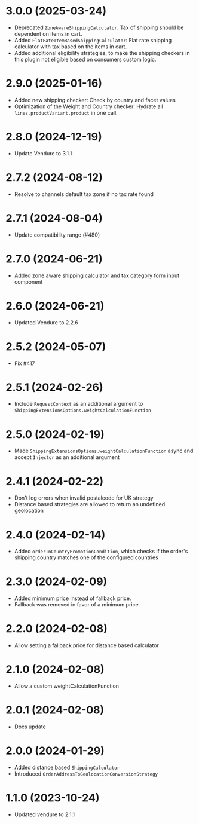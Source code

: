 # 3.0.0 (2025-03-24)

- Deprecated `ZoneAwareShippingCalculator`. Tax of shipping should be dependent on items in cart.
- Added `FlatRateItemBasedShippingCalculator`: Flat rate shipping calculator with tax based on the items in cart.
- Added additional eligibility strategies, to make the shipping checkers in this plugin not eligible based on consumers custom logic.

# 2.9.0 (2025-01-16)

- Added new shipping checker: Check by country and facet values
- Optimization of the Weight and Country checker: Hydrate all `lines.productVariant.product` in one call.

# 2.8.0 (2024-12-19)

- Update Vendure to 3.1.1

# 2.7.2 (2024-08-12)

- Resolve to channels default tax zone if no tax rate found

# 2.7.1 (2024-08-04)

- Update compatibility range (#480)

# 2.7.0 (2024-06-21)

- Added zone aware shipping calculator and tax category form input component

# 2.6.0 (2024-06-21)

- Updated Vendure to 2.2.6

# 2.5.2 (2024-05-07)

- Fix #417

# 2.5.1 (2024-02-26)

- Include `RequestContext` as an additional argument to `ShippingExtensionsOptions.weightCalculationFunction`

# 2.5.0 (2024-02-19)

- Made `ShippingExtensionsOptions.weightCalculationFunction` async and accept `Injector` as an additional argument

# 2.4.1 (2024-02-22)

- Don't log errors when invalid postalcode for UK strategy
- Distance based strategies are allowed to return an undefined geolocation

# 2.4.0 (2024-02-14)

- Added `orderInCountryPromotionCondition`, which checks if the order's shipping country matches one of the configured countries

# 2.3.0 (2024-02-09)

- Added minimum price instead of fallback price.
- Fallback was removed in favor of a minimum price

# 2.2.0 (2024-02-08)

- Allow setting a fallback price for distance based calculator

# 2.1.0 (2024-02-08)

- Allow a custom weightCalculationFunction

# 2.0.1 (2024-02-08)

- Docs update

# 2.0.0 (2024-01-29)

- Added distance based `ShippingCalculator`
- Introduced `OrderAddressToGeolocationConversionStrategy`

# 1.1.0 (2023-10-24)

- Updated vendure to 2.1.1
